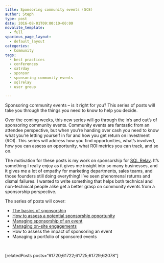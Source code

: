 ```yaml
---
title: Sponsoring community events (SCE)
author: Steph
type: post
date: 2016-08-01T09:00:10+00:00
novalite_template:
  - full
spacious_page_layout:
  - default_layout
categories:
  - Community
tags:
  - best practices
  - conferences
  - satrday
  - sponsor
  - sponsoring community events
  - sqlrelay
  - user group

---
```

Sponsoring community events &#8211; is it right for you? This series of posts will take you through the things you need to know to help you decide.

Over the coming weeks, this new series will go through the in&#8217;s and out&#8217;s of sponsoring community events. Community events are fantastic from an attendee perspective, but when you&#8217;re handing over cash you need to know what you&#8217;re letting yourself in for and how you get return on investment (ROI). This series will address how you find opportunities, what&#8217;s involved, how you can assess an opportunity, what ROI metrics you can track, and so on.

The motivation for these posts is my work on sponsorship for [SQL Relay][1]. It&#8217;s something I really enjoy as it gives me insight into so many businesses, and it gives me a lot of empathy for marketing departments, sales teams, and those founders still doing everything! I&#8217;ve seen phenomenal returns and dismal failures. I wanted to write something that helps both technical and non-technical people alike get a better grasp on community events from a sponsorship perspective.

The series of posts will cover:

  * [The basics of sponsorship][2]
  * [How to assess a potential sponsorship opportunity][3]
  * [Managing sponsorship of an event][4]
  * [Managing on-site engagements][5]
  * How to assess the impact of sponsoring an event
  * Managing a portfolio of sponsored events

&nbsp;

[relatedPosts posts=&#8221;61720;61722;61725;61729;62078&#8243;]

 [1]: http://sqlrelay.co.uk
 [2]: https://itsalocke.com/sponsorship-basics/
 [3]: https://itsalocke.com/assessing-sponsorship-opportunities/
 [4]: https://itsalocke.com/being-an-organised-sponsor/
 [5]: https://itsalocke.com/building-booth-presence/